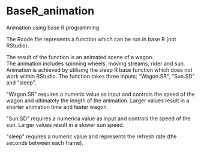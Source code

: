 # BaseR_animation
Animation using base R programming

The Rcode file represents a function which can be run in base R (not RStudio).  

The result of the function is an animated scene of a wagon.  
The animation includes spinning wheels, moving streams, rider and sun. 
Animation is achieved by utilising the sleep R base function which does not work within RStudio.
The function takes three inputs; "Wagon.SR", "Sun.SD" and "sleep".

"Wagon.SR" requires a numeric value as input and controls the speed of the wagon and ultimately the length of the animation.
Larger values result in a shorter animation time and faster wagon.

"Sun.SD" requires a numerica value as input and controls the speed of the sun.
Larger values result in a slower sun speed.

"sleep" requires a numeric value and represents the refresh rate (the seconds between each frame).

